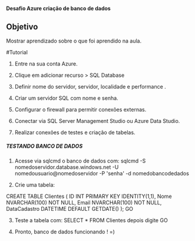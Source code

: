 #### Desafio Azure criação de banco de dados

## Objetivo 

Mostrar aprendizado sobre o que foi aprendido na aula.

#Tutorial 

1. Entre na sua conta Azure.

2.  Clique em adicionar recurso > SQL Database

3.  Definir nome do servidor, servidor, localidade e performance .

4.  Criar um servidor SQL com nome e senha.

5.  Configurar o firewall para permitir conexões externas.

6.  Conectar via SQL Server Management Studio ou Azure Data Studio.

7.  Realizar conexões de testes e criação de tabelas.


##### TESTANDO BANCO DE DADOS

1. Acesse via sqlcmd o banco de dados com: sqlcmd -S nomedoservidor.database.windows.net -U nomedousuario@nomedoservidor -P 'senha' -d nomedobancodedados

2. Crie uma tabela: 

CREATE TABLE Clientes (
    ID INT PRIMARY KEY IDENTITY(1,1),
    Nome NVARCHAR(100) NOT NULL,
    Email NVARCHAR(100) NOT NULL,
    DataCadastro DATETIME DEFAULT GETDATE()
);
GO

3. Teste a tabela com: SELECT * FROM Clientes depois digite GO

4. Pronto, banco de dados funcionando ! =)
